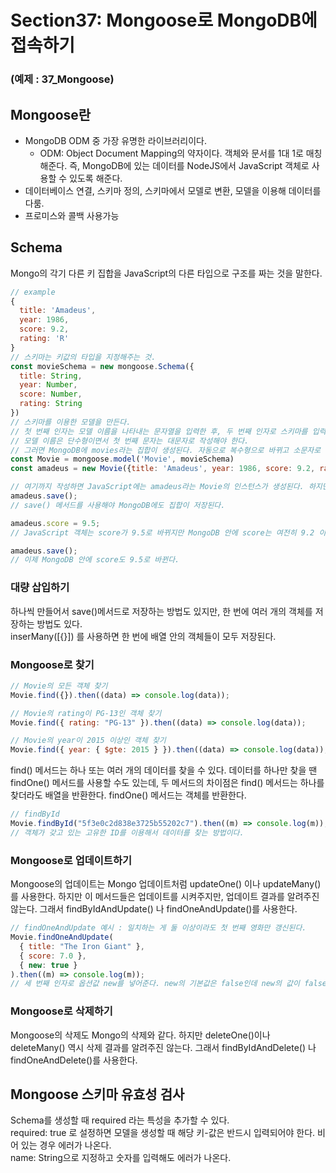 # Section37: Mongoose로 MongoDB에 접속하기

### (예제 : 37_Mongoose)

## Mongoose란

- MongoDB ODM 중 가장 유명한 라이브러리이다.
  - ODM: Object Document Mapping의 약자이다. 객체와 문서를 1대 1로 매칭해준다. 즉, MongoDB에 있는 데이터를 NodeJS에서 JavaScript 객체로 사용할 수 있도록 해준다.
- 데이터베이스 연결, 스키마 정의, 스키마에서 모델로 변환, 모델을 이용해 데이터를 다룸.
- 프로미스와 콜백 사용가능

## Schema

Mongo의 각기 다른 키 집합을 JavaScript의 다른 타입으로 구조를 짜는 것을 말한다.

```js
// example
{
  title: 'Amadeus',
  year: 1986,
  score: 9.2,
  rating: 'R'
}
// 스키마는 키값의 타입을 지정해주는 것.
const movieSchema = new mongoose.Schema({
  title: String,
  year: Number,
  score: Number,
  rating: String
})
// 스키마를 이용한 모델을 만든다.
// 첫 번째 인자는 모델 이름을 나타내는 문자열을 입력한 후, 두 번째 인자로 스키마를 입력한다.
// 모델 이름은 단수형이면서 첫 번째 문자는 대문자로 작성해야 한다.
// 그러면 MongoDB에 movies라는 집합이 생성된다. 자동으로 복수형으로 바뀌고 소문자로 바뀐다.
const Movie = mongoose.model('Movie', movieSchema)
const amadeus = new Movie({title: 'Amadeus', year: 1986, score: 9.2, rating: 'R'})

// 여기까지 작성하면 JavaScript에는 amadeus라는 Movie의 인스턴스가 생성된다. 하지만 MongoDB에서 movies 집합을 찾아보면 안이 비어있다.
amadeus.save();
// save() 메서드를 사용해야 MongoDB에도 집합이 저장된다.

amadeus.score = 9.5;
// JavaScript 객체는 score가 9.5로 바뀌지만 MongoDB 안에 score는 여전히 9.2 이다.

amadeus.save();
// 이제 MongoDB 안에 score도 9.5로 바뀐다.
```

### 대량 삽입하기

하나씩 만들어서 save()메서드로 저장하는 방법도 있지만, 한 번에 여러 개의 객체를 저장하는 방법도 있다.  
inserMany([{}]) 를 사용하면 한 번에 배열 안의 객체들이 모두 저장된다.

### Mongoose로 찾기

```js
// Movie의 모든 객체 찾기
Movie.find({}).then((data) => console.log(data));

// Movie의 rating이 PG-13인 객체 찾기
Movie.find({ rating: "PG-13" }).then((data) => console.log(data));

// Movie의 year이 2015 이상인 객체 찾기
Movie.find({ year: { $gte: 2015 } }).then((data) => console.log(data));
```

find() 메서드는 하나 또는 여러 개의 데이터를 찾을 수 있다. 데이터를 하나만 찾을 땐 findOne() 메서드를 사용할 수도 있는데, 두 메서드의 차이점은 find() 메서드는 하나를 찾더라도 배열을 반환한다. findOne() 메서드는 객체를 반환한다.

```js
// findById
Movie.findById("5f3e0c2d838e3725b55202c7").then((m) => console.log(m));
// 객체가 갖고 있는 고유한 ID를 이용해서 데이터를 찾는 방법이다.
```

### Mongoose로 업데이트하기

Mongoose의 업데이트는 Mongo 업데이트처럼 updateOne() 이나 updateMany()를 사용한다. 하지만 이 메서드들은 업데이트를 시켜주지만, 업데이트 결과를 알려주진 않는다. 그래서 findByIdAndUpdate() 나 findOneAndUpdate()를 사용한다.

```js
// findOneAndUpdate 예시 : 일치하는 게 둘 이상이라도 첫 번째 영화만 갱신된다.
Movie.findOneAndUpdate(
  { title: "The Iron Giant" },
  { score: 7.0 },
  { new: true }
).then((m) => console.log(m));
// 세 번째 인자로 옵션값 new를 넣어준다. new의 기본값은 false인데 new의 값이 false인 경우엔 갱신되기 전의 데이터가 출력된다. 갱신된 후의 데이터를 출력하고 싶을 땐 new: true를 입력해야 한다.
```

### Mongoose로 삭제하기

Mongoose의 삭제도 Mongo의 삭제와 같다. 하지만 deleteOne()이나 deleteMany() 역시 삭제 결과를 알려주진 않는다. 그래서 findByIdAndDelete() 나 findOneAndDelete()를 사용한다.

## Mongoose 스키마 유효성 검사

Schema를 생성할 때 required 라는 특성을 추가할 수 있다.  
required: true 로 설정하면 모델을 생성할 때 해당 키-값은 반드시 입력되어야 한다. 비어 있는 경우 에러가 나온다.  
name: String으로 지정하고 숫자를 입력해도 에러가 나온다.
